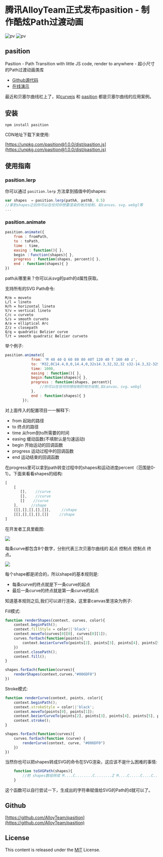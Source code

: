 ﻿# 腾讯AlloyTeam正式发布pasition - 制作酷炫Path过渡动画

![pv](http://images2015.cnblogs.com/blog/105416/201706/105416-20170620094820476-131210795.gif)
![pv](http://images2015.cnblogs.com/blog/105416/201706/105416-20170620094817554-48316107.gif)

## pasition

Pasition - Path Transition with little JS code, render to anywhere - 超小尺寸的Path过渡动画类库

* [Github源代码](https://github.com/AlloyTeam/pasition)
* [在线演示](https://alloyteam.github.io/pasition/)

最近和贝塞尔曲线杠上了，如[curvejs](https://github.com/AlloyTeam/curvejs) 和 [pasition](https://github.com/AlloyTeam/pasition) 都是贝塞尔曲线的应用案例。

## 安装

```
npm install pasition
```

CDN地址下载下来使用:

[https://unpkg.com/pasition@1.0.0/dist/pasition.js](https://unpkg.com/pasition@1.0.0/dist/pasition.js)

## 使用指南

### pasition.lerp

你可以通过 `pasition.lerp` 方法拿到插值中的shapes:

```js
var shapes  = pasition.lerp(pathA, pathB, 0.5)
//拿到shapes之后你可以在任何你想要渲染的地方绘制，如canvas、svg、webgl等
...
```

### pasition.animate

```js
pasition.animate({
    from : fromPath,
    to : toPath,
    time : time,
    easing : function(){ },
    begin ：function(shapes){ },
    progress : function(shapes, percent){ },
    end : function(shapes){ }
})
```

path从哪里来？你可以从svg的path的d属性获取。

支持所有的SVG Path命令:

```
M/m = moveto
L/l = lineto
H/h = horizontal lineto
V/v = vertical lineto
C/c = curveto
S/s = smooth curveto
A/a = elliptical Arc
Z/z = closepath
Q/q = quadratic Belzier curve
T/t = smooth quadratic Belzier curveto
```

举个例子:

```js
pasition.animate({
            from: 'M 40 40 Q 60 80 80 40T 120 40 T 160 40 z',
            to: 'M32,0C14.4,0,0,14.4,0,32s14.3,32,32,32 s32-14.3,32-32S49.7,0,32,0z',
            time: 1000,
            easing : function(){ },
            begin:function(shapes){ },
            progress : function(shapes, percent){
                //你可以在任何你想绘制的地方绘制,如canvas、svg、webgl
            },
            end : function(shapes){ }
        });
```

对上面传入的配置项目一一解释下:

* from 起始的路径
* to 终点的路径
* time 从from到to所需要的时间
* easing 缓动函数(不填默认是匀速运动)
* begin 开始运动的回调函数
* progress 运动过程中的回调函数
* end 运动结束的回调函数

在progress里可以拿到path转变过程中的shapes和运动进度percent（范围是0-1）。下面来看看shapes的结构:

```js
[
    [
       [],    //curve
       [],    //curve
       []    //curve   
    ],      //shape      
    [[],[],[],[],[]],     //shape      
    [[],[],[],[],[]]     //shape    
]
```

在开发者工具里截图:

![](http://images2015.cnblogs.com/blog/105416/201706/105416-20170620102737116-105264871.jpg)

每条curve都包含8个数字，分别代表三次贝塞尔曲线的 起点 控制点 控制点 终点。

![](http://images2015.cnblogs.com/blog/105416/201704/105416-20170421100408884-843332110.png)

每个shape都是闭合的，所以shape的基本规则是:

* 每条curve的终点就是下一条curve的起点
* 最后一条curve的终点就是第一条curve的起点

知道基本规则之后,我们可以进行渲染，这里拿canvas里渲染为例子:

Fill模式:

``` js
function renderShapes(context, curves, color){
    context.beginPath();
    context.fillStyle = color||'black';
    context.moveTo(curves[0][0], curves[0][1]);
    curves.forEach(function(points){
        context.bezierCurveTo(points[2], points[3], points[4], points[5], points[6], points[7]);
    })
    context.closePath();
    context.fill();
}

shapes.forEach(function(curves){
    renderShapes(context,curves,"#006DF0")
})
```


Stroke模式:

```js
function renderCurve(context, points, color){
    context.beginPath();
    context.strokeStyle = color||'black';
    context.moveTo(points[0], points[1]);
    context.bezierCurveTo(points[2], points[3], points[4], points[5], points[6], points[7]);
    context.stroke();
}

shapes.forEach(function(curves){
    curves.forEach(function (curve) {
        renderCurve(context, curve, "#006DF0")
    })	
})
```

当然你也可以把shapes转成SVG的命令在SVG渲染，这应该不是什么困难的事情:

```js
    function toSVGPath(shapes){
        //把 shapes数组转成 M....C........C........Z M....C.....C....C...Z 的字符串。
    }
```

这个函数可以自行尝试一下，生成出的字符串赋值给SVG的Path的d就可以了。

## Github

[https://github.com/AlloyTeam/pasition](https://github.com/AlloyTeam/pasition)

## License
This content is released under the [MIT](http://opensource.org/licenses/MIT) License.
